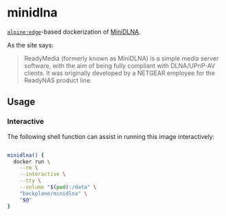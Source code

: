 # minidlna

[`alpine:edge`](https://hub.docker.com/_/alpine/)-based dockerization of [MiniDLNA](https://sourceforge.net/projects/minidlna/).

As the site says:

> ReadyMedia (formerly known as MiniDLNA) is a simple media server software, with the aim of being fully compliant with DLNA/UPnP-AV clients. It was originally developed by a NETGEAR employee for the ReadyNAS product line.

## Usage

### Interactive

The following shell function can assist in running this image interactively:

```sh

minidlna() {
  docker run \
    --rm \
    --interactive \
    --tty \
    --volume "$(pwd):/data" \
    "backplane/minidlna" \
    "$@"
}

```

